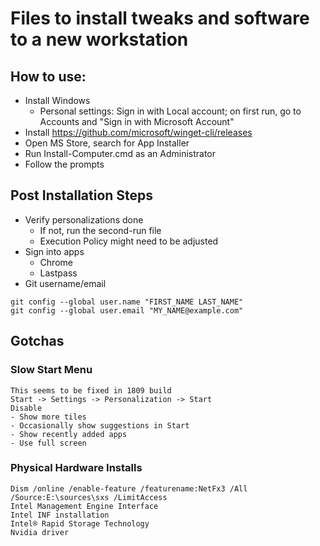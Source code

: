 # Files to install tweaks and software to a new workstation
## How to use:
* Install Windows
  * Personal settings: Sign in with Local account; on first run, go to Accounts and "Sign in with Microsoft Account"
* Install https://github.com/microsoft/winget-cli/releases
* Open MS Store, search for App Installer
* Run Install-Computer.cmd as an Administrator
* Follow the prompts

## Post Installation Steps

* Verify personalizations done
  * If not, run the second-run file
  * Execution Policy might need to be adjusted
* Sign into apps
  * Chrome
  * Lastpass
* Git username/email
```
git config --global user.name "FIRST_NAME LAST_NAME"
git config --global user.email "MY_NAME@example.com"
```

## Gotchas
### Slow Start Menu
```
This seems to be fixed in 1809 build
Start -> Settings -> Personalization -> Start
Disable
- Show more tiles
- Occasionally show suggestions in Start
- Show recently added apps
- Use full screen
```
### Physical Hardware Installs
```
Dism /online /enable-feature /featurename:NetFx3 /All /Source:E:\sources\sxs /LimitAccess
Intel Management Engine Interface
Intel INF installation
Intel® Rapid Storage Technology
Nvidia driver
```
